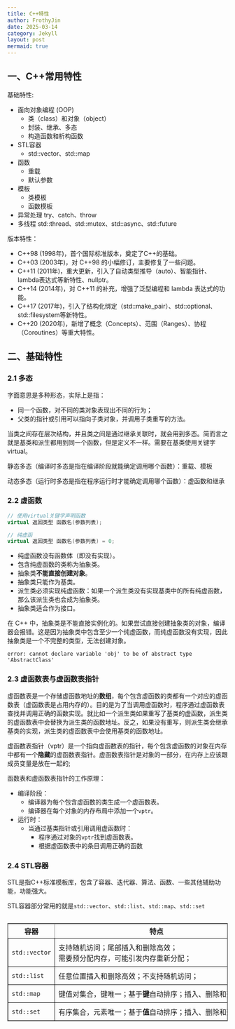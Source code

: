 ```yaml
---
title: C++特性
author: FrothyJin
date: 2025-03-14
category: Jekyll
layout: post
mermaid: true
---
```


## 一、C++常用特性

基础特性:
- 面向对象编程 (OOP)
    - 类（class）和对象（object）
    - 封装、继承、多态
    - 构造函数和析构函数
- STL容器
    - std::vector、std::map
- 函数
    - 重载
    - 默认参数
- 模板
    - 类模板
    - 函数模板
- 异常处理
    try、catch、throw
- 多线程
    std::thread、std::mutex、std::async、std::future

版本特性：
- C++98 (1998年)，首个国际标准版本，奠定了C++的基础。
- C++03 (2003年)，对 C++98 的小幅修订，主要修复了一些问题。
- C++11 (2011年)，重大更新，引入了自动类型推导（auto）、智能指针、lambda表达式等新特性、nullptr。
- C++14 (2014年)，对 C++11 的补充，增强了泛型编程和 lambda 表达式的功能。
- C++17 (2017年)，引入了结构化绑定（std::make_pair）、std::optional、std::filesystem等新特性。
- C++20 (2020年)，新增了概念（Concepts）、范围（Ranges）、协程（Coroutines）等重大特性。

## 二、基础特性

### 2.1 多态

字面意思是多种形态，实际上是指：
- 同一个函数，对不同的类对象表现出不同的行为；
- 父类的指针或引用可以指向子类对象，并调用子类重写的方法。

当类之间存在层次结构，并且类之间是通过继承关联时，就会用到多态。简而言之就是基类和派生都用到同一个函数，但是定义不一样。需要在基类使用关键字virtual。

静态多态（编译时多态是指在编译阶段就能确定调用哪个函数）：重载、模板

动态多态（运行时多态是指在程序运行时才能确定调用哪个函数）：虚函数和继承

### 2.2 虚函数

``` C++
// 使用virtual关键字声明函数
virtual 返回类型 函数名(参数列表);

// 纯虚函
virtual 返回类型 函数名(参数列表) = 0;
```

- 纯虚函数没有函数体（即没有实现）。
- 包含纯虚函数的类称为抽象类。
- 抽象类**不能直接创建对象**。
- 抽象类只能作为基类。
- 派生类必须实现纯虚函数：如果一个派生类没有实现基类中的所有纯虚函数，那么该派生类也会成为抽象类。
- 抽象类适合作为接口。

在 C++ 中，抽象类是不能直接实例化的。如果尝试直接创建抽象类的对象，编译器会报错。这是因为抽象类中包含至少一个纯虚函数，而纯虚函数没有实现，因此抽象类是一个不完整的类型，无法创建对象。
```
error: cannot declare variable 'obj' to be of abstract type 'AbstractClass'
```

### 2.3 虚函数表与虚函数表指针

虚函数表是一个存储虚函数地址的**数组**，每个包含虚函数的类都有一个对应的虚函数表（虚函数表是占用内存的）。目的是为了当调用虚函数时，程序通过虚函数表查找并调用正确的函数实现。就比如一个派生类如果重写了基类的虚函数，派生类的虚函数表中会替换为派生类的函数地址。反之，如果没有重写，则派生类会继承基类的实现，派生类的虚函数表中会使用基类的函数地址。

虚函数表指针（vptr）是一个指向虚函数表的指针，每个包含虚函数的对象在内存中都有一个**隐藏**的虚函数表指针。虚函数表指针是对象的一部分，在内存上应该跟成员变量是放在一起的;

函数表和虚函数表指针的工作原理：
- 编译阶段：
    - 编译器为每个包含虚函数的类生成一个虚函数表。
    - 编译器在每个对象的内存布局中添加一个`vptr`。
- 运行时：
    - 当通过基类指针或引用调用虚函数时：
        - 程序通过对象的`vptr`找到虚函数表。
        - 根据虚函数表中的条目调用正确的函数

### 2.4 STL容器

STL是指C++标准模板库，包含了容器、迭代器、算法、函数、一些其他辅助功能，功能强大。

STL容器部分常用的就是`std::vector`、`std::list`、`std::map`、`std::set`

<div style="overflow-x: auto;">
    <style>
    td {
        border: 1px solid #000;
        padding: 8px;
        white-space: nowrap; /* 所有文字不换行 */
    }
    </style>
    <table border="1">
        <thead>
            <tr>
                <th>容器</th>
                <th>特点</th>
                <th>底层实现</th>
                <th>存储状态</th>
            </tr>
        </thead>
            <tr>
                <td><code>std::vector</code></td>
                <td>支持随机访问；尾部插入和删除高效；<br>需要预分配内存，可能引发内存重新分配；</td>
                <td>动态数组</td>
                <td>内存连续</td>
            </tr>
            <tr>
                <td><code>std::list</code></td>
                <td>任意位置插入和删除高效；不支持随机访问；</td>
                <td>双向链表</td>
                <td>内存不连续</td>
            </tr>
            <tr>
                <td><code>std::map</code></td>
                <td>键值对集合，键唯一；基于<b>键</b>自动排序；插入、删除和查找高效</td>
                <td>红黑树</td>
                <td>元素按键排序存储，内存不连续</td>
            </tr>
            <tr>
                <td><code>std::set</code></td>
                <td>有序集合，元素唯一；基于<b>值</b>自动排序；插入、删除和查找高效</td>
                <td>红黑树</td>
                <td>元素按值排序存储，内存不连续</td>
            </tr>
    </table>
</div>
